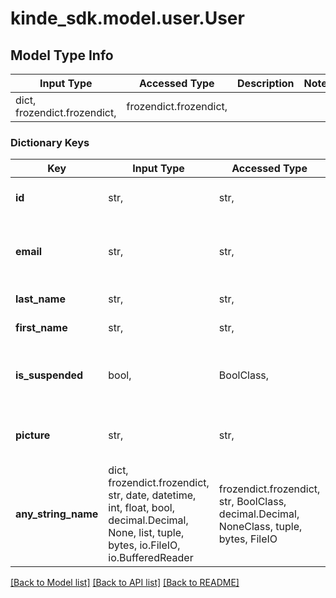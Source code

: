 # kinde_sdk.model.user.User

## Model Type Info
Input Type | Accessed Type | Description | Notes
------------ | ------------- | ------------- | -------------
dict, frozendict.frozendict,  | frozendict.frozendict,  |  |

### Dictionary Keys
Key | Input Type | Accessed Type | Description | Notes
------------ | ------------- | ------------- | ------------- | -------------
**id** | str,  | str,  | Unique id of the user in Kinde. | [optional]
**email** | str,  | str,  | Default email address of the user in Kinde. | [optional]
**last_name** | str,  | str,  | User&#x27;s last name. | [optional]
**first_name** | str,  | str,  | User&#x27;s first name. | [optional]
**is_suspended** | bool,  | BoolClass,  | Whether the user is currently suspended or not. | [optional]
**picture** | str,  | str,  | User&#x27;s profile picture URL. | [optional]
**any_string_name** | dict, frozendict.frozendict, str, date, datetime, int, float, bool, decimal.Decimal, None, list, tuple, bytes, io.FileIO, io.BufferedReader | frozendict.frozendict, str, BoolClass, decimal.Decimal, NoneClass, tuple, bytes, FileIO | any string name can be used but the value must be the correct type | [optional]

[[Back to Model list]](../../README.md#documentation-for-models) [[Back to API list]](../../README.md#documentation-for-api-endpoints) [[Back to README]](../../README.md)
